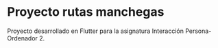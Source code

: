 # Proyecto rutas manchegas

Proyecto desarrollado en Flutter para la asignatura Interacción Persona-Ordenador 2.

